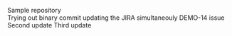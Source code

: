 Sample repository	
Trying out binary commit
updating the JIRA simultaneouly DEMO-14 issue
Second update
Third update
